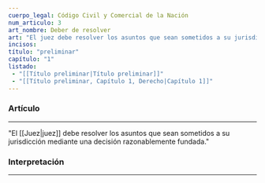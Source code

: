 ```yaml
---
cuerpo_legal: Código Civil y Comercial de la Nación
num_articulo: 3
art_nombre: Deber de resolver
art: "El juez debe resolver los asuntos que sean sometidos a su jurisdicción mediante una decisión razonablemente fundada."
incisos: 
título: "preliminar"
capítulo: "1"
listado:
 - "[[Título preliminar|Título preliminar]]"
 - "[[Título preliminar, Capítulo 1, Derecho|Capítulo 1]]"
---
```

### Artículo
---
"El [[Juez|juez]] debe resolver los asuntos que sean sometidos a su jurisdicción mediante una decisión razonablemente fundada."


### Interpretación
---
